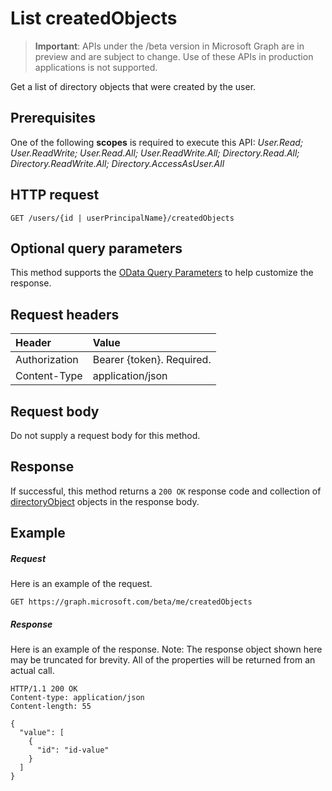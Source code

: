 # List createdObjects

> **Important**: APIs under the /beta version in Microsoft Graph are in preview and are subject to change. Use of these APIs in production applications is not supported.

Get a list of directory objects that were created by the user.
## Prerequisites
One of the following **scopes** is required to execute this API: 
*User.Read; User.ReadWrite; User.Read.All; User.ReadWrite.All; Directory.Read.All; Directory.ReadWrite.All; Directory.AccessAsUser.All*

## HTTP request
<!-- { "blockType": "ignored" } -->
```http
GET /users/{id | userPrincipalName}/createdObjects
```
## Optional query parameters
This method supports the [OData Query Parameters](http://developer.microsoft.com/en-us/graph/docs/overview/query_parameters) to help customize the response.
## Request headers
| Header       | Value |
|:---------------|:--------|
| Authorization  | Bearer {token}. Required.  |
| Content-Type  | application/json  |

## Request body
Do not supply a request body for this method.

## Response

If successful, this method returns a `200 OK` response code and collection of [directoryObject](../resources/directoryobject.md) objects in the response body.
## Example
##### Request
Here is an example of the request.
<!-- {
  "blockType": "request",
  "name": "get_createdobjects"
}-->
```http
GET https://graph.microsoft.com/beta/me/createdObjects
```
##### Response
Here is an example of the response. Note: The response object shown here may be truncated for brevity. All of the properties will be returned from an actual call.
<!-- {
  "blockType": "response",
  "truncated": true,
  "@odata.type": "microsoft.graph.directoryObject",
  "isCollection": true
} -->
```http
HTTP/1.1 200 OK
Content-type: application/json
Content-length: 55

{
  "value": [
    {
      "id": "id-value"
    }
  ]
}
```

<!-- uuid: 8fcb5dbc-d5aa-4681-8e31-b001d5168d79
2015-10-25 14:57:30 UTC -->
<!-- {
  "type": "#page.annotation",
  "description": "List createdObjects",
  "keywords": "",
  "section": "documentation",
  "tocPath": ""
}-->